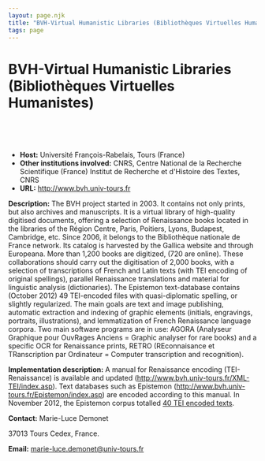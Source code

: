 ```yaml
---
layout: page.njk
title: "BVH-Virtual Humanistic Libraries (Bibliothèques Virtuelles Humanistes)"
tags: page
---
```

# BVH-Virtual Humanistic Libraries (Bibliothèques Virtuelles Humanistes)



 
 


  
 
 * **Host:** Université François-Rabelais, Tours (France)
* **Other institutions involved:** CNRS, Centre National de la Recherche Scientifique (France)
 Institut de Recherche et d'Histoire des Textes, CNRS
* **URL:** <http://www.bvh.univ-tours.fr>


**Description:** The BVH project started in 2003. It contains not only prints, but also archives and
 manuscripts. It is a virtual library of high-quality digitised documents, offering
 a selection of
 Renaissance books located in the libraries of the Région Centre, Paris, Poitiers,
 Lyons, Budapest,
 Cambridge, etc. Since 2006, it belongs to the Bibliothèque nationale de France network.
 Its catalog is
 harvested by the Gallica website and through Europeana. More than 1,200 books are
 digitized, (720 are
 online). These collaborations should carry out the digitisation of 2,000 books, with
 a selection of
 transcriptions of French and Latin texts (with TEI encoding of original spellings),
 parallel Renaissance
 translations and material for linguistic analysis (dictionaries). The Epistemon text-database
 contains
 (October 2012) 49 TEI-encoded files with quasi-diplomatic spelling, or slightly regularized.
 The main goals are text and image publishing, automatic extraction and indexing of
 graphic elements (initials, engravings, portraits, illustrations), and lemmatization
 of French Renaissance language corpora. Two main software programs are in use: AGORA
 (Analyseur Graphique pour OuvRages Anciens = Graphic analyser for rare books) and
 a specific OCR for Renaissance prints, RETRO (REconnaisance et TRanscription par Ordinateur
 = Computer transcription and recognition).
 
 **Implementation description:** A manual for Renaissance encoding (TEI-Renaissance) is available and updated (<http://www.bvh.univ-tours.fr/XML-TEI/index.asp>). Text databases such as Epistemon
 (<http://www.bvh.univ-tours.fr/Epistemon/index.asp>) are encoded according to this manual. In November 2012, the Epistemon corpus totalled
 [40 TEI encoded texts](http://www.bvh.univ-tours.fr:8080/xtf/search?title=&creator=&year=&keyword=&type=tei).
 
 **Contact:** Marie-Luce Demonet
 

 37013 Tours Cedex, France.
 

 

 
 **Email:** [marie-luce.demonet@univ-tours.fr](mailto:marie-luce.demonet@univ-tours.fr)
